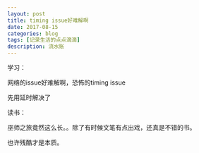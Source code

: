 ```yaml
---
layout: post
title: timing issue好难解啊
date: 2017-08-15
categories: blog
tags: [记录生活的点点滴滴]
description: 流水账
---
```


学习：

网络的issue好难解啊，恐怖的timing issue

先用延时解决了


读书：

巫师之旅竟然这么长。。除了有时候文笔有点出戏，还真是不错的书。

也许残酷才是本质。







